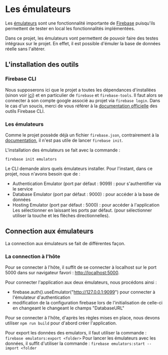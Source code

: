# Les émulateurs

Les [émulateurs](https://firebase.google.com/docs/emulator-suite) sont une fonctionnalité importante de [Firebase](https://firebase.google.com/) puisqu'ils permettent de tester en local les fonctionnalités implémentées.

Dans ce projet, les émulateurs vont permettent de pouvoir faire des testes intégraux sur le projet.
En effet, il est possible d'émuler la base de données réelle sans l'altérer.

## L'installation des outils

### Firebase CLI

Nous supposerons ici que le projet a toutes les dépendances d'installées (sinon voir [ici](./../Organisation/installation.md))
et en particulier de `firebase` et `firebase-tools`.
Il faut alors se connecter à son compte google associé au projet via `firebase login`.
Dans le cas d'un soucis, merci de vous référer à la [documentation officielle](https://firebase.google.com/docs/cli#install_the_firebase_cli) 
des outils Firebase CLI.

### Les émulateurs

Comme le projet possède déjà un fichier `firebase.json`, contrairement à la 
[documentation](https://firebase.google.com/docs/emulator-suite/connect_and_prototype?database=RTDB),
il n'est pas utile de lancer `firebase init`.

L'installation des émulateurs se fait avec la commande :
```{bash}
firebase init emulators
```
Le CLI demande alors quels émulateurs installer.
Pour l'instant, dans ce projet, nous n'avons besoin que de :
 - Authentication Emulator (port par défaut : 9099) : pour s'authentifier via le service
 - Database Emulator (port par défaut : 9000) : pour accéder à la base de données
 - Hosting Emulator (port par défaut : 5000)  : pour accéder à l'application
Les sélectionner en laissant les ports par défaut.
(pour sélectionner utiliser la touche <Space> et les flèches directionnelles).


## Connection aux émulateurs

La connection aux émulateurs se fait de différentes façon.

### La connection à l'hôte

Pour se connecter à l'hôte, il suffit de se connecter à localhost sur le port
5000 dans sur navigateur favori : [http://localhost:5000](http://localhost:5000).


Pour connecter l'application aux deux émulateurs, nous procédons ainsi : 
 - firebase.auth().useEmulator("http://127.0.0.1:9099") pour connecter à l'émulateur d'authentication
 - modification de la configuration firebase lors de l'initialisation de celle-ci en changeant le changeant le champs "DatabaseURL"

Pour se connecter à l'hôte, d'après les règles mises en place, nous devons utiliser 
`npm run build` pour d'abord créer l'application.

Pour export les données des emulators, il faut utiliser la commande : `firebase emulators:export <folder>`
Pour lancer les émulateurs avec les données, il suffit d'utiliser la commande : `firebase emulators:start --import <folder`
